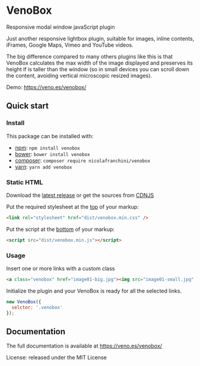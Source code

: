 # VenoBox

Responsive modal window javaScript plugin

Just another responsive lightbox plugin, suitable for images, inline contents, iFrames, Google Maps, Vimeo and YouTube videos.

The big difference compared to many others plugins like this is that VenoBox calculates the max width of the image displayed and preserves its height if is taller than the window (so in small devices you can scroll down the content, avoiding vertical microscopic resized images).

Demo: https://veno.es/venobox/

## Quick start

### Install

This package can be installed with:
- [npm](https://www.npmjs.com/package/venobox): `npm install venobox`
- [bower](https://bower.io/search/?q=venobox): `bower install venobox`
- [composer](https://packagist.org/packages/nicolafranchini/venobox): `composer require nicolafranchini/venobox`
- [yarn](https://yarnpkg.com/en/package/venobox): `yarn add venobox`

### Static HTML

Download the [latest release](https://github.com/nicolafranchini/VenoBox/releases)
or get the sources from [CDNJS](https://cdnjs.com/libraries/venobox)

Put the required stylesheet at the [top](https://developer.yahoo.com/performance/rules.html#css_top) of your markup:

```html
<link rel="stylesheet" href="dist/venobox.min.css" />
```

Put the script at the [bottom](https://developer.yahoo.com/performance/rules.html#js_bottom) of your markup:

```html
<script src="dist/venobox.min.js"></script>
```


### Usage

Insert one or more links with a custom class

```html
<a class="venobox" href="image01-big.jpg"><img src="image01-small.jpg" alt="image alt"/></a>
```

Initialize the plugin and your VenoBox is ready for all the selected links.

```javascript
new VenoBox({
  selctor: '.venobox'
});
```

## Documentation

The full documentation is available at https://veno.es/venobox/

License: released under the MIT License
